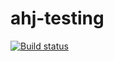 # ahj-testing

[![Build status](https://ci.appveyor.com/api/projects/status/nolxukm4hwjr7nex?svg=true)](https://ci.appveyor.com/project/ankevich/ahj-testing)
